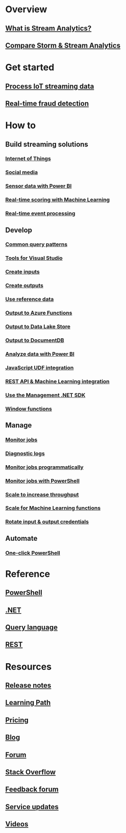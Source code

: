 # Overview
## [What is Stream Analytics?](stream-analytics-introduction.md)
## [Compare Storm & Stream Analytics](stream-analytics-comparison-storm.md)

# Get started
## [Process IoT streaming data](stream-analytics-get-started-with-azure-stream-analytics-to-process-data-from-iot-devices.md)
## [Real-time fraud detection](stream-analytics-real-time-fraud-detection.md)

# How to

## Build streaming solutions
### [Internet of Things](stream-analytics-build-an-iot-solution-using-stream-analytics.md)
### [Social media](stream-analytics-twitter-sentiment-analysis-trends.md)
### [Sensor data with Power BI](https://gallery.cortanaanalytics.com/Tutorial/Sensor-Data-Analytics-with-ASA-and-Power-BI-2?fromlegacydomain=1)
### [Real-time scoring with Machine Learning](stream-analytics-machine-learning-integration-tutorial.md)
### [Real-time event processing](stream-analytics-real-time-event-processing-reference-architecture.md)

## Develop
### [Common query patterns](stream-analytics-stream-analytics-query-patterns.md)
### [Tools for Visual Studio](stream-analytics-tools-for-visual-studio.md)
### [Create inputs](stream-analytics-define-inputs.md)
### [Create outputs](stream-analytics-define-outputs.md)
### [Use reference data](stream-analytics-use-reference-data.md)
### [Output to Azure Functions](stream-analytics-functions-redis.md)
### [Output to Data Lake Store](stream-analytics-data-lake-output.md)
### [Output to DocumentDB](stream-analytics-documentdb-output.md)
### [Analyze data with Power BI](stream-analytics-power-bi-dashboard.md)
### [JavaScript UDF integration](stream-analytics-javascript-user-defined-functions.md)
### [REST API & Machine Learning integration](stream-analytics-how-to-configure-azure-machine-learning-endpoints-in-stream-analytics.md)
### [Use the Management .NET SDK](stream-analytics-dotnet-management-sdk.md)
### [Window functions](stream-analytics-window-functions.md)

## Manage
### [Monitor jobs](stream-analytics-monitoring.md)
### [Diagnostic logs](stream-analytics-job-diagnostic-logs.md)
### [Monitor jobs programmatically](stream-analytics-monitor-jobs.md)
### [Monitor jobs with PowerShell](stream-analytics-monitor-and-manage-jobs-use-powershell.md)
### [Scale to increase throughput](stream-analytics-scale-jobs.md)
### [Scale for Machine Learning functions](stream-analytics-scale-with-machine-learning-functions.md)
### [Rotate input & output credentials](stream-analytics-login-credentials-inputs-outputs.md)

## Automate
### [One-click PowerShell](https://github.com/Azure/azure-stream-analytics/tree/master/Samples/ASAOneClick)

# Reference
## [PowerShell](/powershell/resourcemanager/azurerm.streamanalytics/v2.3.0/azurerm.streamanalytics)
## [.NET](/dotnet/api/streamanalytics.tests.operationtests)
## [Query language](https://msdn.microsoft.com/library/azure/dn834998)
## [REST](/rest/api/streamanalytics)


# Resources
## [Release notes](stream-analytics-release-notes.md)
## [Learning Path](https://azure.microsoft.com/documentation/learning-paths/stream-analytics/)
## [Pricing](https://azure.microsoft.com/pricing/details/stream-analytics/)
## [Blog](http://blogs.msdn.com/b/streamanalytics/)
## [Forum](https://social.msdn.microsoft.com/Forums/home?forum=AzureStreamAnalytics)
## [Stack Overflow](http://stackoverflow.com/questions/tagged/azure-stream-analytics)
## [Feedback forum](http://feedback.azure.com/forums/270577-azure-stream-analytics)
## [Service updates](https://azure.microsoft.com/updates/?product=stream-analytics)
## [Videos](https://azure.microsoft.com/documentation/videos/index/?services=stream-analytics)
